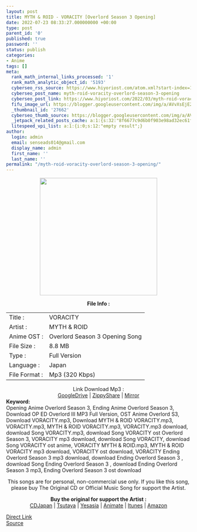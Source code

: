 ```yaml
---
layout: post
title: MYTH & ROID - VORACITY [Overlord Season 3 Opening]
date: 2022-07-23 08:33:27.000000000 +00:00
type: post
parent_id: '0'
published: true
password: ''
status: publish
categories:
- Anime
tags: []
meta:
  rank_math_internal_links_processed: '1'
  rank_math_analytic_object_id: '5193'
  cyberseo_rss_source: https://www.hiyoriost.com/atom.xml?start-index=1
  cyberseo_post_name: myth-roid-voracity-overlord-season-3-opening
  cyberseo_post_link: https://www.hiyoriost.com/2022/03/myth-roid-voracity-overlord-season-3.html
  fifu_image_url: https://blogger.googleusercontent.com/img/a/AVvXsEjE2RHd06I1UQxyx7IOUzDfR8eIYKDsrMZuFKJn6mDid1b2O2pqbFacHmgFUZw0u94aFNswZ8QklVtOd0WGRdh1Chkjb1uUu-qq6M23dxQ4TDzaGevxGJGF_l1nSvjr1tXIwBQWqTOeJD4BFW1-jpYOvIfkL6v0HijTVA_ZmkqIYKNaGG4vVCw8TMEv
  _thumbnail_id: '27662'
  cyberseo_thumb_source: https://blogger.googleusercontent.com/img/a/AVvXsEjE2RHd06I1UQxyx7IOUzDfR8eIYKDsrMZuFKJn6mDid1b2O2pqbFacHmgFUZw0u94aFNswZ8QklVtOd0WGRdh1Chkjb1uUu-qq6M23dxQ4TDzaGevxGJGF_l1nSvjr1tXIwBQWqTOeJD4BFW1-jpYOvIfkL6v0HijTVA_ZmkqIYKNaGG4vVCw8TMEv
  _jetpack_related_posts_cache: a:1:{s:32:"8f6677c9d6b0f903e98ad32ec61f8deb";a:2:{s:7:"expires";i:1658621101;s:7:"payload";a:3:{i:0;a:1:{s:2:"id";i:27663;}i:1;a:1:{s:2:"id";i:27677;}i:2;a:1:{s:2:"id";i:27659;}}}}
  litespeed_vpi_list: a:1:{i:0;s:12:"empty result";}
author:
  login: admin
  email: senseads014@gmail.com
  display_name: admin
  first_name: ''
  last_name: ''
permalink: "/myth-roid-voracity-overlord-season-3-opening/"
---
```

<div class="separator" style="clear: both; text-align: center;"><img src="{{ site.baseurl }}/assets/2022/07/AVvXsEjE2RHd06I1UQxyx7IOUzDfR8eIYKDsrMZuFKJn6mDid1b2O2pqbFacHmgFUZw0u94aFNswZ8QklVtOd0WGRdh1Chkjb1uUu-qq6M23dxQ4TDzaGevxGJGF_l1nSvjr1tXIwBQWqTOeJD4BFW1-jpYOvIfkL6v0HijTVA_ZmkqIYKNaGG4vVCw8TMEv" border="0" data-original-height="600" data-original-width="600" height="320" width="320" /></div>
<p> 
<div class="linkdownload" align="center"><b>File Info : </b></div>
<div class="info2" id="Info">
<table>
<tbody>
<tr>
<td class="tablex">Title :</td>
<td>VORACITY</td>
</tr>
<tr>
<td class="tablex">Artist :</td>
<td>MYTH & ROID</td>
</tr>
<tr>
<td class="tablex">Anime OST :</td>
<td>Overlord Season 3 Opening Song</td>
</tr>
<tr>
<td class="tablex">File Size :</td>
<td>8.8 MB</td>
</tr>
<tr>
<td class="tablex">Type :</td>
<td>Full Version</td>
</tr>
<tr>
<td class="tablex">Language :</td>
<td>Japan</td>
</tr>
<tr>
<td class="tablex">File Format :</td>
<td>Mp3 (320 Kbps)</td>
</tr>
</tbody>
</table>
</div>
<div style="text-align: center;">
<div class="dlbod" id="boxdownload">
<div class="smokeddl">
<div class="linkdownload">Link Download Mp3 : </div>
<div class="smokeurl"><a href="https://drive.google.com/file/d/10W4XNH3VVX8GGuY6v3SK9wWNKCceRqFG/view?usp=drivesdk" rel="nofollow noopener" target="_blank">GoogleDrive</a> | <a href="https://www50.zippyshare.com/v/b6Dz7PbJ/file.html" rel="nofollow noopener" target="_blank">ZippyShare</a> | <a href="https://www.mirrored.to/files/TUUYMM5N/[hiyoriost.com]_MYTH___ROID_-_VORACITY.mp3_links" rel="nofollow noopener" target="_blank">Mirror</a> </div>
</div>
</div>
</div>
<div class="keywordz"><b>Keyword:</b>
<div class="tagser">
<div class="tags">Opening Anime Overlord Season 3, Ending Anime Overlord Season 3, Download OP ED Overlord III MP3 Full Version, OST Anime Overlord S3, Download VORACITY.mp3, Download MYTH & ROID VORACITY.mp3, VORACITY.mp3, MYTH & ROID VORACITY.mp3, VORACITY.mp3 download, download Song VORACITY.mp3, download Song VORACITY ost Overlord Season 3, VORACITY mp3 download, download Song VORACITY, download Song VORACITY ost anime, VORACITY MYTH & ROID.mp3, MYTH & ROID VORACITY mp3 download, VORACITY ost download, VORACITY Ending Overlord Season 3 mp3 download, download Ending Overlord Season 3 , download Song Ending Overlord Season 3 , download Ending Overlord Season 3 mp3, Ending Overlord Season 3 ost download </div>
</div>
<p /></div>
<div class="buycd" align="center">This songs are for personal, non-commercial use only. If you like this song, please buy The Original CD or Official Music Song for support the Artist.
<p /></div>
<div class="buyat" align="center"><span class="syclons0"><b>Buy the original for support the Artist : </b><br /> <a href="https://www.cdjapan.co.jp/" target="_blank" rel="noopener">CDJapan</a> | <a href="https://shop.tsutaya.co.jp/" target="_blank" rel="noopener">Tsutaya</a> | <a href="https://www.yesasia.com/" target="_blank" rel="noopener">Yesasia</a> | <a href="https://www.animate-onlineshop.jp/" target="_blank" rel="noopener">Animate</a> | <a href="https://www.apple.com/jp/itunes" target="_blank" rel="noopener">Itunes</a> | <a href="https://amazon.co.jp/" target="_blank" rel="noopener">Amazon</a></span></p>
</div>
<link rel="stylesheet" href="https://cdnjs.cloudflare.com/ajax/libs/font-awesome/4.7.0/css/font-awesome.min.css" />
<div class="divbtn"> <a href="https://handymansurrender.com/fihup8buzv?key=94550f7ce39444073321dde3b8782f97" class="btn"><i class="fa fa-download"></i> Direct Link</a> <br /><a href="https://www.hiyoriost.com/2022/03/myth-roid-voracity-overlord-season-3.html">Source</a> </div>
